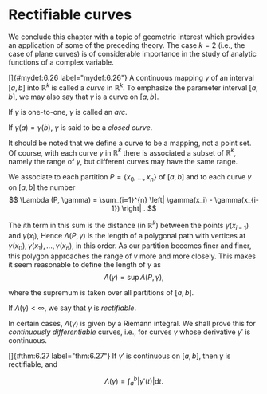 # Rectifiable curves

We conclude this chapter with a topic of geometric interest which
provides an application of some of the preceding theory. The case
$k = 2$ (i.e., the case of plane curves) is of considerable importance
in the study of analytic functions of a complex variable.

<!-- ::: mydef -->
[]{#mydef:6.26 label="mydef:6.26"} A continuous mapping $\gamma$ of an
interval $[a, b]$ into $\mathbb{R}^k$ is called a *curve* in $\mathbb{R}^k$. To
emphasize the parameter interval $[a, b]$, we may also say that $\gamma$
is a curve on $[a, b]$.

If $\gamma$ is one-to-one, $\gamma$ is called an *arc*.

If $\gamma(a) = \gamma(b)$, $\gamma$ is said to be a *closed curve*.

It should be noted that we define a curve to be a mapping, not a point
set. Of course, with each curve $\gamma$ in $\mathbb{R}^k$ there is associated a
subset of $\mathbb{R}^k$, namely the range of $\gamma$, but different curves may
have the same range.

We associate to each partition $P = \{x_0,...,x_n\}$ of $[a,b]$ and to
each curve $\gamma$ on $[a,b]$ the number 
$$
\Lambda (P, \gamma) = 
        \sum_{i=1}^{n} \left| \gamma(x_i) - \gamma(x_{i-1}) \right| .
$$

The $i$th term in this sum is the distance (in $\mathbb{R}^k$) between the
points $\gamma(x_{i-1})$ and $\gamma(x_i)$, Hence $\Lambda(P, \gamma)$
is the length of a polygonal path with vertices at
$\gamma(x_0), \gamma(x_1), ..., \gamma(x_n)$, in this order. As our
partition becomes finer and finer, this polygon approaches the range of
$\gamma$ more and more closely. This makes it seem reasonable to define
the length of $\gamma$ as 
$$
\Lambda(\gamma) = \sup \Lambda(P, \gamma),
$$

where the supremum is taken over all partitions of $[a, b]$.

If $\Lambda(\gamma) < \infty$, we say that $\gamma$ is *rectifiable*.

In certain cases, $\Lambda(\gamma)$ is given by a Riemann integral. We
shall prove this for *continuously differentiable* curves, i.e., for
curves $\gamma$ whose derivative $\gamma'$ is continuous.
<!-- ::: -->

<!-- ::: thm -->
[]{#thm:6.27 label="thm:6.27"} If $\gamma'$ is continuous on $[a, b]$,
then $\gamma$ is rectifiable, and

$$
\Lambda(\gamma) = \int_{a}^{b} \left| \gamma'(t) \right| \mathrm{d} t.
$$

<!-- ::: -->
